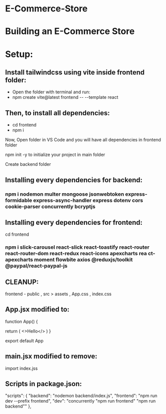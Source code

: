 # E-Commerce-Store
<h1>Building an E-Commerce Store</h1>

<h1>Setup:</h1>

<h2>Install tailwindcss using vite inside frontend folder:</h2>

<ul>
  <li>Open the folder with terminal and run:</li>
  <li>npm create vite@latest frontend -- --template react</li>
</ul>
<h2>Then, to install all dependencies:</h2>

<ul>
  <li>cd frontend</li>
  <li>npm i </li>
</ul>

<p>Now, Open folder in VS Code and you will have all dependencies in frontend folder</p>
<p>npm init -y to initialize your project in main folder</p>
<p>Create backend folder</p>

<h2>Installing every dependencies for backend:</h2>
<h3>npm i nodemon multer mongoose jsonwebtoken express-formidable express-async-handler express dotenv cors cookie-parser concurrently bcryptjs</h3>

<h2>Installing every dependencies for frontend:</h2>
<p>cd frontend </p>
<h3>npm i slick-carousel react-slick react-toastify react-router react-router-dom react-redux react-icons apexcharts rea
ct-apexcharts moment flowbite axios @reduxjs/toolkit @paypal/react-paypal-js</h3>

<h2>CLEANUP:</h2>
frontend - public , src > assets , App.css , index.css 

<h2>App.jsx modified to:</h2>

function App() {

  return (
    <>Hello</>
  )
}

export default App

<h2>main.jsx modified to remove:</h2>

import index.jss

<h2>Scripts in package.json:</h2>

"scripts": {
  "backend": "nodemon backend/index.js",
  "frontend": "npm run dev --prefix frontend",
  "dev": "concurrently \"npm run frontend\" \"npm run backend\""
},
